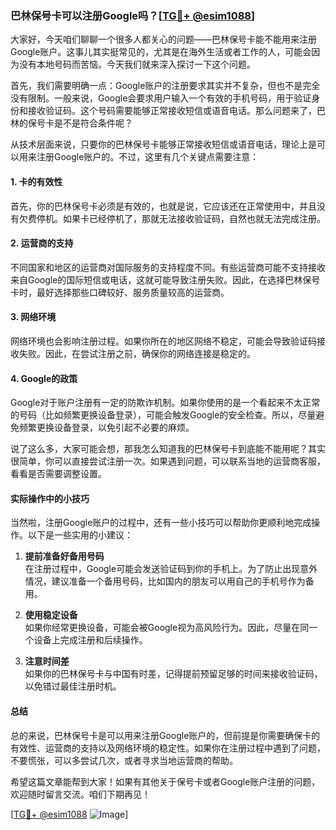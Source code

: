 ### 巴林保号卡可以注册Google吗？[[TG💪+ @esim1088](https://t.me/s/esim1088)]

大家好，今天咱们聊聊一个很多人都关心的问题——巴林保号卡能不能用来注册Google账户。这事儿其实挺常见的，尤其是在海外生活或者工作的人，可能会因为没有本地号码而苦恼。今天我们就来深入探讨一下这个问题。

首先，我们需要明确一点：Google账户的注册要求其实并不复杂，但也不是完全没有限制。一般来说，Google会要求用户输入一个有效的手机号码，用于验证身份和接收验证码。这个号码需要能够正常接收短信或语音电话。那么问题来了，巴林的保号卡是不是符合条件呢？

从技术层面来说，只要你的巴林保号卡能够正常接收短信或语音电话，理论上是可以用来注册Google账户的。不过，这里有几个关键点需要注意：

#### 1. **卡的有效性**
   首先，你的巴林保号卡必须是有效的，也就是说，它应该还在正常使用中，并且没有欠费停机。如果卡已经停机了，那就无法接收验证码，自然也就无法完成注册。

#### 2. **运营商的支持**
   不同国家和地区的运营商对国际服务的支持程度不同。有些运营商可能不支持接收来自Google的国际短信或电话，这就可能导致注册失败。因此，在选择巴林保号卡时，最好选择那些口碑较好、服务质量较高的运营商。

#### 3. **网络环境**
   网络环境也会影响注册过程。如果你所在的地区网络不稳定，可能会导致验证码接收失败。因此，在尝试注册之前，确保你的网络连接是稳定的。

#### 4. **Google的政策**
   Google对于账户注册有一定的防欺诈机制。如果你使用的是一个看起来不太正常的号码（比如频繁更换设备登录），可能会触发Google的安全检查。所以，尽量避免频繁更换设备登录，以免引起不必要的麻烦。

说了这么多，大家可能会想，那我怎么知道我的巴林保号卡到底能不能用呢？其实很简单，你可以直接尝试注册一次。如果遇到问题，可以联系当地的运营商客服，看看是否需要调整设置。

#### 实际操作中的小技巧

当然啦，注册Google账户的过程中，还有一些小技巧可以帮助你更顺利地完成操作。以下是一些实用的小建议：

1. **提前准备好备用号码**  
   在注册过程中，Google可能会发送验证码到你的手机上。为了防止出现意外情况，建议准备一个备用号码，比如国内的朋友可以用自己的手机号作为备用。

2. **使用稳定设备**  
   如果你经常更换设备，可能会被Google视为高风险行为。因此，尽量在同一个设备上完成注册和后续操作。

3. **注意时间差**  
   如果你的巴林保号卡与中国有时差，记得提前预留足够的时间来接收验证码，以免错过最佳注册时机。

#### 总结

总的来说，巴林保号卡是可以用来注册Google账户的，但前提是你需要确保卡的有效性、运营商的支持以及网络环境的稳定性。如果你在注册过程中遇到了问题，不要慌张，可以多尝试几次，或者寻求当地运营商的帮助。

希望这篇文章能帮到大家！如果有其他关于保号卡或者Google账户注册的问题，欢迎随时留言交流。咱们下期再见！

[[TG💪+ @esim1088](https://t.me/s/esim1088) ![Image](https://i.postimg.cc/4NQfJmqS/Snipaste-2025-05-13-00-14-12.png)]